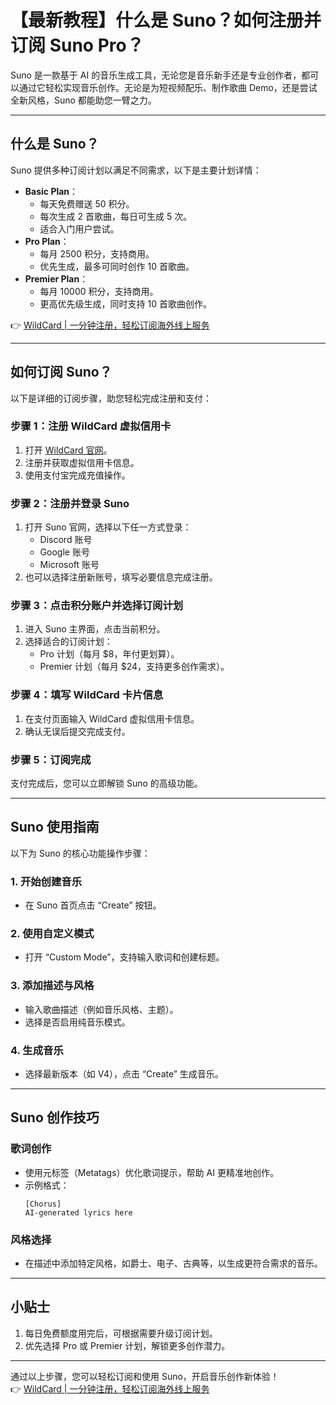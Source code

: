 # 【最新教程】什么是 Suno？如何注册并订阅 Suno Pro？

Suno 是一款基于 AI 的音乐生成工具，无论您是音乐新手还是专业创作者，都可以通过它轻松实现音乐创作。无论是为短视频配乐、制作歌曲 Demo，还是尝试全新风格，Suno 都能助您一臂之力。

---

## 什么是 Suno？

Suno 提供多种订阅计划以满足不同需求，以下是主要计划详情：

- **Basic Plan**：
  - 每天免费赠送 50 积分。
  - 每次生成 2 首歌曲，每日可生成 5 次。
  - 适合入门用户尝试。
- **Pro Plan**：
  - 每月 2500 积分，支持商用。
  - 优先生成，最多可同时创作 10 首歌曲。
- **Premier Plan**：
  - 每月 10000 积分，支持商用。
  - 更高优先级生成，同时支持 10 首歌曲创作。

👉 [WildCard | 一分钟注册，轻松订阅海外线上服务](https://bit.ly/bewildcard)

---

## 如何订阅 Suno？

以下是详细的订阅步骤，助您轻松完成注册和支付：

### **步骤 1：注册 WildCard 虚拟信用卡**

1. 打开 [WildCard 官网](https://bit.ly/bewildcard)。
2. 注册并获取虚拟信用卡信息。
3. 使用支付宝完成充值操作。

### **步骤 2：注册并登录 Suno**

1. 打开 Suno 官网，选择以下任一方式登录：
   - Discord 账号
   - Google 账号
   - Microsoft 账号
2. 也可以选择注册新账号，填写必要信息完成注册。

### **步骤 3：点击积分账户并选择订阅计划**

1. 进入 Suno 主界面，点击当前积分。
2. 选择适合的订阅计划：
   - Pro 计划（每月 $8，年付更划算）。
   - Premier 计划（每月 $24，支持更多创作需求）。

### **步骤 4：填写 WildCard 卡片信息**

1. 在支付页面输入 WildCard 虚拟信用卡信息。
2. 确认无误后提交完成支付。

### **步骤 5：订阅完成**

支付完成后，您可以立即解锁 Suno 的高级功能。

---

## Suno 使用指南

以下为 Suno 的核心功能操作步骤：

### **1. 开始创建音乐**
- 在 Suno 首页点击 “Create” 按钮。

### **2. 使用自定义模式**
- 打开 “Custom Mode”，支持输入歌词和创建标题。

### **3. 添加描述与风格**
- 输入歌曲描述（例如音乐风格、主题）。
- 选择是否启用纯音乐模式。

### **4. 生成音乐**
- 选择最新版本（如 V4），点击 “Create” 生成音乐。

---

## Suno 创作技巧

### **歌词创作**
- 使用元标签（Metatags）优化歌词提示，帮助 AI 更精准地创作。
- 示例格式：
  ```
  [Chorus]
  AI-generated lyrics here
  ```

### **风格选择**
- 在描述中添加特定风格，如爵士、电子、古典等，以生成更符合需求的音乐。

---

## 小贴士

1. 每日免费额度用完后，可根据需要升级订阅计划。
2. 优先选择 Pro 或 Premier 计划，解锁更多创作潜力。

---

通过以上步骤，您可以轻松订阅和使用 Suno，开启音乐创作新体验！  
👉 [WildCard | 一分钟注册，轻松订阅海外线上服务](https://bit.ly/bewildcard)
